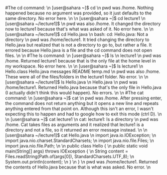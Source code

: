 #The cd command: \n
[user@sahara ~]$ cd \n
pwd was /home. Nothing happened because no argument was provided, so it just defaults to the same directory. No error here. \n
\n
[user@sahara ~]$ cd lecture1 \n
[user@sahara ~/lecture1]$ \n
pwd was also /home. It changed the directory now to lecture1 because that's what was asked of it. No error here. \n
\n
[user@sahara ~/lecture1]$ cd Hello.java \n
bash: cd: Hello.java: Not a directory \n
pwd was /home/lecture1. It tried changing the directory to Hello.java but realized that is not a directory to go to, but rather a file. It errored because Hello.java is a file and the cd command does not open files. \n
\n
#The ls command: \n
[user@sahara ~]$ ls \n
lecture1 \n
pwd was /home. Returned lecture1 because that is the only file at the home level in my workspace. No error here. \n
\n
[user@sahara ~]$ ls lecture1 \n
Hello.class Hello.java messages README temp.md \n
pwd was also /home. These were all of the files/folders in the lecture1 folder. No error. \n
\n
[user@sahara ~/lecture1]$ ls Hello.java \n
Hello.java \n
pwd was /home/lecture1. Returned Hello.java because that's the only file in Hello.java (I actually didn't think this would happen). No errors. \n
\n
#The cat command: \n
[user@sahara ~]$ cat \n
pwd was /home. After pressing enter, the command does not return anything but it opens a new line and repeats anything entered from that point on. Although this isn't an error, I wasn't expecting this to happen and had to google how to exit this mode (ctrl D). \n
\n
[user@sahara ~]$ cat lecture1 \n
cat: lecture1: Is a directory \n
pwd was /home. Cat takes files as arguments and it realized that lecture1 is a directory and not a file, so it returned an error message instead. \n
\n
[user@sahara ~/lecture1]$ cat Hello.java \n
import java.io.IOException; \n
import java.nio.charset.StandardCharsets; \n
import java.nio.file.Files; \n
import java.nio.file.Path; \n
\n
public class Hello { \n
  public static void main(String[] args) throws IOException { \n
    String content = Files.readString(Path.of(args[0]), StandardCharsets.UTF_8); \n
    System.out.println(content); \n
  } \n
} \n
pwd was /home/lecture1. Returned the contents of Hello.java because that is what was asked. No error. \n
